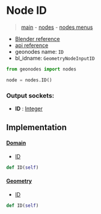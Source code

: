 # Node ID

> [main](../structure.md) - [nodes](nodes.md) - [nodes menus](nodes_menus.md)

- [Blender reference](https://docs.blender.org/manual/en/latest/modeling/geometry_nodes/input/id.html)
- [api reference](https://docs.blender.org/api/current/bpy.types.GeometryNodeInputID.html)
- geonodes name: `ID`
- bl_idname: `GeometryNodeInputID`

```python
from geonodes import nodes

node = nodes.ID()
```

### Output sockets:

- **ID** : [Integer](Integer.md)

## Implementation

#### [Domain](Domain.md)

 - [ID](Domain.md#ID-property)
  ```python
  def ID(self)
  ```

#### [Geometry](Geometry.md)

 - [ID](Geometry.md#ID-property)
  ```python
  def ID(self)
  ```

